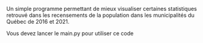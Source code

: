 Un simple programme permettant de mieux visualiser certaines statistiques retrouvé dans les recensements de la population dans les municipalités du Québec de 2016 et 2021.

Vous devez lancer le main.py pour utiliser ce code
